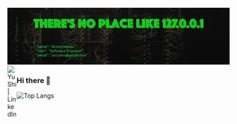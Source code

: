 ![banner](https://github.com/arti-ivnv/arti-ivnv/blob/main/assets/header.png?raw=true)
<a href="https://www.linkedin.com/in/yushi95/"><img align="left" src="https://img.shields.io/badge/Instagram-%23E4405F.svg?style=for-the-badge&logo=Instagram&logoColor=white" alt="Yu Shi | LinkedIn" width="21px"/></a>
### Hi there 👋

![Top Langs](https://github-readme-stats.vercel.app/api/top-langs/?username=arti-ivnv&langs_count=10&layout=compact)
<!--
**arti-ivnv/arti-ivnv** is a ✨ _special_ ✨ repository because its `README.md` (this file) appears on your GitHub profile.

Here are some ideas to get you started:

- 🔭 I’m currently working on ...
- 🌱 I’m currently learning ...
- 👯 I’m looking to collaborate on ...
- 🤔 I’m looking for help with ...
- 💬 Ask me about ...
- 📫 How to reach me: ...
- 😄 Pronouns: ...
- ⚡ Fun fact: ...
-->
